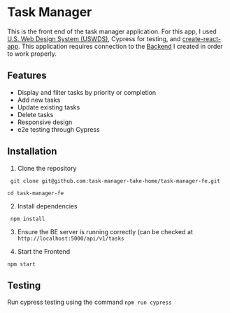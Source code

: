 # Task Manager 
 This is the front end of the task manager application. For this app, I used [U.S. Web Design System (USWDS)](https://designsystem.digital.gov/), Cypress for testing, and [create-react-app](https://create-react-app.dev/). This application requires connection to the [Backend](https://github.com/task-manager-take-home/task-manager-be) I created in order to work properly. 

## Features
- Display and filter tasks by priority or completion
- Add new tasks
- Update existing tasks
- Delete tasks
- Responsive design
- e2e testing through Cypress

## Installation 

1. Clone the repository 

``` git clone git@github.com:task-manager-take-home/task-manager-fe.git```

```cd task-manager-fe```

2. Install dependencies

``` npm install```

3. Ensure the BE server is running correctly (can be checked at ```http://localhost:5000/api/v1/tasks```

4. Start the Frontend

```npm start```

## Testing 

Run cypress testing using the command 
```npm run cypress```
